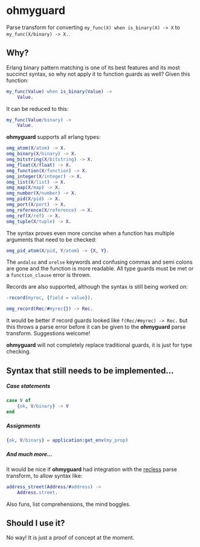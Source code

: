 # ohmyguard

Parse transform for converting `my_func(X) when is_binary(X) -> X` to `my_func(X/binary) -> X.`.

## Why?

Erlang binary pattern matching is one of its best features and its most succinct syntax, so why not apply it to function guards as well?  Given this function:

```erlang
my_func(Value) when is_binary(Value) ->
    Value.
```

It can be reduced to this:

```erlang
my_func(Value/binary) ->
    Value.
```

**ohmyguard** supports all erlang types:

```erlang
omg_atom(X/atom) -> X.
omg_binary(X/binary) -> X.
omg_bitstring(X/bitstring) -> X.
omg_float(X/float) -> X.
omg_function(X/function) -> X.
omg_integer(X/integer) -> X.
omg_list(X/list) -> X.
omg_map(X/map) -> X.
omg_number(X/number) -> X.
omg_pid(X/pid) -> X.
omg_port(X/port) -> X.
omg_reference(X/reference) -> X.
omg_ref(X/ref) -> X.
omg_tuple(X/tuple) -> X.
```

The syntax proves even more concise when a function has multiple arguments that need to be checked:

```erlang
omg_pid_atom(X/pid, Y/atom) -> {X, Y}.
```

The `andalso` and `orelse` keywords and confusing commas and semi colons are gone and the function is more readable.  All type guards must be met or a `function_clause` error is thrown.

Records are also supported, although the syntax is still being worked on:

```erlang
-record(myrec, {field = value}).

omg_record(Rec/#myrec{}) -> Rec.
```

It would be better if record guards looked like `f(Rec/#myrec) -> Rec.` but this throws a parse error before it can be given to the **ohmyguard** parse transform.  Suggestions welcome!

**ohmyguard** will not completely replace traditional guards, it is just for type checking.

## Syntax that still needs to be implemented...

##### Case statements

```erlang
case V of
	{ok, V/binary} -> V
end
```

##### Assignments

```erlang
{ok, V/binary} = application:get_env(my_prop)
```

##### And much more...

It would be nice if **ohmyguard** had integration with the [recless](http://code.google.com/p/recless/) parse transform, to allow syntax like:

```erlang
address_street(Address/#address) -> 
	Address.street.
```

Also funs, list comprehensions, the mind boggles.

## Should I use it?

No way!  It is just a proof of concept at the moment.
